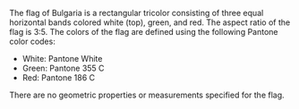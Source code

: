 The flag of Bulgaria is a rectangular tricolor consisting of three equal horizontal bands colored white (top), green, and red. The aspect ratio of the flag is 3:5. The colors of the flag are defined using the following Pantone color codes: 
- White: Pantone White
- Green: Pantone 355 C
- Red: Pantone 186 C

There are no geometric properties or measurements specified for the flag.